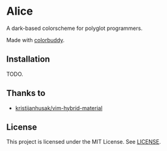 # Alice

A dark-based colorscheme for polyglot programmers.

Made with [colorbuddy](https://github.com/tjdevries/colorbuddy.nvim).

## Installation

TODO.

## Thanks to

- [kristijanhusak/vim-hybrid-material](https://github.com/kristijanhusak/vim-hybrid-material)

## License

This project is licensed under the MIT License. See [LICENSE](./LICENSE).

